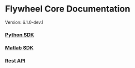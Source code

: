 # Flywheel Core Documentation
Version: 6.1.0-dev.1

### [Python SDK](python/)

### [Matlab SDK](matlab/)

### [Rest API](swagger/index.html)

